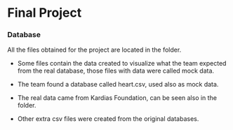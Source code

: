 # Final Project
### Database

All the files obtained for the project are located in the folder.

* Some files contain the data created to visualize what the team expected from the real database, those files with data were called mock data.

* The team found a database called heart.csv, used also as mock data.

* The real data came from Kardias Foundation, can be seen also in the folder.

* Other extra csv files were created from the original databases.
